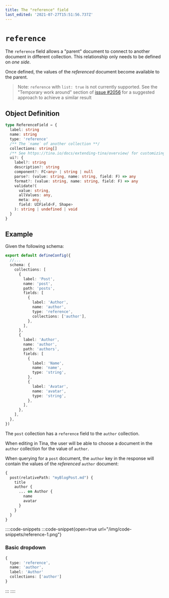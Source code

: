 ```yaml
---
title: The "reference" field
last_edited: '2021-07-27T15:51:56.737Z'
---
```


# `reference`

The `reference` field allows a "parent" document to connect to another document in different collection. This relationship only needs to be defined on _one side_.

Once defined, the values of the _referenced_ document become available to the parent.

> Note: `reference` with `list: true` is not currently supported. See the "Temporary work around" section of [issue #2056](https://github.com/tinacms/tinacms/issues/2056) for a suggested approach to achieve a similar result

## Object Definition

```ts
type ReferenceField = {
  label: string
  name: string
  type: 'reference'
  /** The `name` of another collection **/
  collections: string[]
  /** See https://tina.io/docs/extending-tina/overview/ for customizing the UI **/
  ui?: {
    label?: string
    description?: string
    component?: FC<any> | string | null
    parse?: (value: string, name: string, field: F) => any
    format?: (value: string, name: string, field: F) => any
    validate?(
      value: string,
      allValues: any,
      meta: any,
      field: UIField<F, Shape>
    ): string | undefined | void
  }
}
```

## Example

Given the following schema:

```ts
export default defineConfig({
  //...
  schema: {
    collections: [
      {
        label: 'Post',
        name: 'post',
        path: 'posts',
        fields: [
          {
            label: 'Author',
            name: 'author',
            type: 'reference',
            collections: ['author'],
          },
        ],
      },
      {
        label: 'Author',
        name: 'author',
        path: 'authors',
        fields: [
          {
            label: 'Name',
            name: 'name',
            type: 'string',
          },
          {
            label: 'Avatar',
            name: 'avatar',
            type: 'string',
          },
        ],
      },
    ],
  },
})
```

The `post` collection has a `reference` field to the `author` collection.

When editing in Tina, the user will be able to choose a document in the `author` collection for the value of `author`.

When querying for a `post` document, the `author` key in the response will contain the values of the _referenced_ `author` document:

```graphql
{
  post(relativePath: "myBlogPost.md") {
    title
    author {
      ... on Author {
        name
        avatar
      }
    }
  }
}
```

::::code-snippets
:::code-snippet{open=true url="/img/code-snippets/reference-1.png"}

### Basic dropdown

```ts
{
  type: 'reference',
  name: 'author',
  label: 'Author'
  collections: ['author']
}
```

:::
::::

